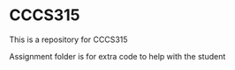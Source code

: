 # CCCS315

This is a repository for CCCS315

Assignment folder is for extra code to help with the student


